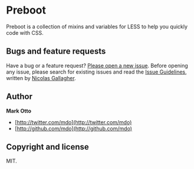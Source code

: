 # Preboot

Preboot is a collection of mixins and variables for LESS to help you quickly code with CSS.



## Bugs and feature requests

Have a bug or a feature request? [Please open a new issue](https://github.com/mdo/preboot/issues). Before opening any issue, please search for existing issues and read the [Issue Guidelines](https://github.com/necolas/issue-guidelines), written by [Nicolas Gallagher](https://github.com/necolas/).



## Author

**Mark Otto**

+ [http://twitter.com/mdo](http://twitter.com/mdo)
+ [http://github.com/mdo](http://github.com/mdo)



## Copyright and license

MIT.
